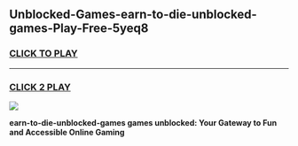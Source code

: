 
## Unblocked-Games-earn-to-die-unblocked-games-Play-Free-5yeq8
<h3>
<a href="https://premium76.site?title=earn-to-die-unblocked-games&ref=23A">CLICK TO PLAY</a></h3>
<hr>

<h3>
<a href="https://premium76.site?title=earn-to-die-unblocked-games&ref=23A">CLICK 2 PLAY</a>
  
</h3>

<a href="https://premium76.site?title=earn-to-die-unblocked-games&ref=23A"><img src="https://clearcache.store/games.png"></a>


**earn-to-die-unblocked-games games unblocked: Your Gateway to Fun and Accessible Online Gaming**
